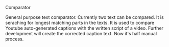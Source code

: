 Comparator

General purpose text comparator. Currently two text can be compared. It is seraching for longest matching parts in the texts.
It is used to compare Youtube auto-generated captions with the written script of a video. Further development will create the corrected caption text. Now it's half manual process.
